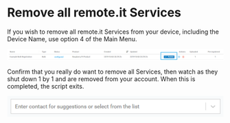 # Remove all remote.it Services

If you wish to remove all remote.it Services from your device, including the Device Name, use option 4 of the Main Menu.

![](../../.gitbook/assets/image%20%2842%29.png)

Confirm that you really do want to remove all Services, then watch as they shut down 1 by 1 and are removed from your account.  When this is completed, the script exits.

![](../../.gitbook/assets/image%20%28126%29.png)

